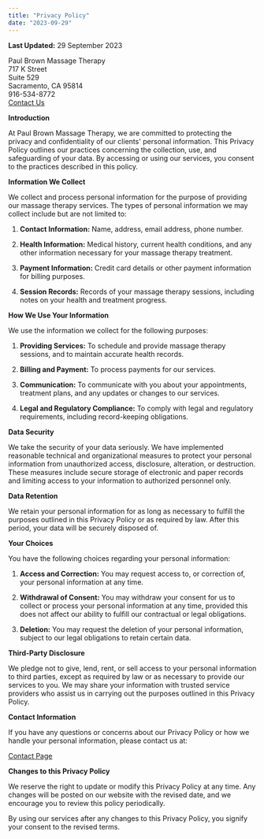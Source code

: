 ```yaml
---
title: "Privacy Policy"
date: "2023-09-29"
---
```


**Last Updated:** 29 September 2023

Paul Brown Massage Therapy  
717 K Street  
Suite 529  
Sacramento, CA 95814  
916-534-8772  
[Contact Us](https://paulbrown.net/contact/)  

**Introduction**

At Paul Brown Massage Therapy, we are committed to protecting the privacy and confidentiality of our clients' personal information. This Privacy Policy outlines our practices concerning the collection, use, and safeguarding of your data. By accessing or using our services, you consent to the practices described in this policy.

**Information We Collect**

We collect and process personal information for the purpose of providing our massage therapy services. The types of personal information we may collect include but are not limited to:

1. **Contact Information:** Name, address, email address, phone number.

3. **Health Information:** Medical history, current health conditions, and any other information necessary for your massage therapy treatment.

5. **Payment Information:** Credit card details or other payment information for billing purposes.

7. **Session Records:** Records of your massage therapy sessions, including notes on your health and treatment progress.

**How We Use Your Information**

We use the information we collect for the following purposes:

1. **Providing Services:** To schedule and provide massage therapy sessions, and to maintain accurate health records.

3. **Billing and Payment:** To process payments for our services.

5. **Communication:** To communicate with you about your appointments, treatment plans, and any updates or changes to our services.

7. **Legal and Regulatory Compliance:** To comply with legal and regulatory requirements, including record-keeping obligations.

**Data Security**

We take the security of your data seriously. We have implemented reasonable technical and organizational measures to protect your personal information from unauthorized access, disclosure, alteration, or destruction. These measures include secure storage of electronic and paper records and limiting access to your information to authorized personnel only.

**Data Retention**

We retain your personal information for as long as necessary to fulfill the purposes outlined in this Privacy Policy or as required by law. After this period, your data will be securely disposed of.

**Your Choices**

You have the following choices regarding your personal information:

1. **Access and Correction:** You may request access to, or correction of, your personal information at any time.

3. **Withdrawal of Consent:** You may withdraw your consent for us to collect or process your personal information at any time, provided this does not affect our ability to fulfill our contractual or legal obligations.

5. **Deletion:** You may request the deletion of your personal information, subject to our legal obligations to retain certain data.

**Third-Party Disclosure**

We pledge not to give, lend, rent, or sell access to your personal information to third parties, except as required by law or as necessary to provide our services to you. We may share your information with trusted service providers who assist us in carrying out the purposes outlined in this Privacy Policy.

**Contact Information**

If you have any questions or concerns about our Privacy Policy or how we handle your personal information, please contact us at:

[Contact Page](https://paulbrown.net/contact/)

**Changes to this Privacy Policy**

We reserve the right to update or modify this Privacy Policy at any time. Any changes will be posted on our website with the revised date, and we encourage you to review this policy periodically.

By using our services after any changes to this Privacy Policy, you signify your consent to the revised terms.

